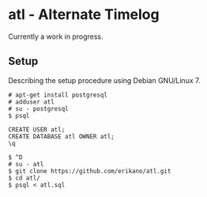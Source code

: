 # atl - Alternate Timelog

Currently a work in progress.

## Setup

Describing the setup procedure using Debian GNU/Linux 7.

```
# apt-get install postgresql
# adduser atl
# su - postgresql
$ psql
```

```
CREATE USER atl;
CREATE DATABASE atl OWNER atl;
\q
```

```
$ ^D
# su - atl
$ git clone https://github.com/erikano/atl.git
$ cd atl/
$ psql < atl.sql
```
